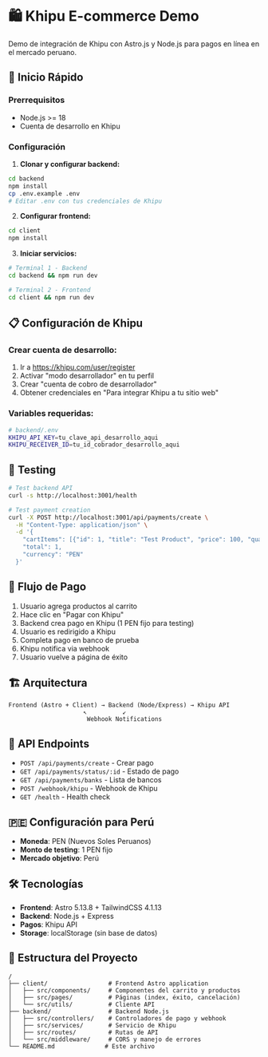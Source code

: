 # 🛍️ Khipu E-commerce Demo

Demo de integración de Khipu con Astro.js y Node.js para pagos en línea en el mercado peruano.

## 🚀 Inicio Rápido

### Prerrequisitos

- Node.js >= 18
- Cuenta de desarrollo en Khipu

### Configuración

1. **Clonar y configurar backend:**

```bash
cd backend
npm install
cp .env.example .env
# Editar .env con tus credenciales de Khipu
```

2. **Configurar frontend:**

```bash
cd client
npm install
```

3. **Iniciar servicios:**

```bash
# Terminal 1 - Backend
cd backend && npm run dev

# Terminal 2 - Frontend
cd client && npm run dev
```

## 📋 Configuración de Khipu

### Crear cuenta de desarrollo:

1. Ir a https://khipu.com/user/register
2. Activar "modo desarrollador" en tu perfil
3. Crear "cuenta de cobro de desarrollador"
4. Obtener credenciales en "Para integrar Khipu a tu sitio web"

### Variables requeridas:

```bash
# backend/.env
KHIPU_API_KEY=tu_clave_api_desarrollo_aqui
KHIPU_RECEIVER_ID=tu_id_cobrador_desarrollo_aqui
```

## 🧪 Testing

```bash
# Test backend API
curl -s http://localhost:3001/health

# Test payment creation
curl -X POST http://localhost:3001/api/payments/create \
  -H "Content-Type: application/json" \
  -d '{
    "cartItems": [{"id": 1, "title": "Test Product", "price": 100, "quantity": 1}],
    "total": 1,
    "currency": "PEN"
  }'
```

## 📱 Flujo de Pago

1. Usuario agrega productos al carrito
2. Hace clic en "Pagar con Khipu"
3. Backend crea pago en Khipu (1 PEN fijo para testing)
4. Usuario es redirigido a Khipu
5. Completa pago en banco de prueba
6. Khipu notifica via webhook
7. Usuario vuelve a página de éxito

## 🏗️ Arquitectura

```
Frontend (Astro + Client) → Backend (Node/Express) → Khipu API
                     ↖          ↙
                      Webhook Notifications
```

## 📝 API Endpoints

- `POST /api/payments/create` - Crear pago
- `GET /api/payments/status/:id` - Estado de pago
- `GET /api/payments/banks` - Lista de bancos
- `POST /webhook/khipu` - Webhook de Khipu
- `GET /health` - Health check

## 🇵🇪 Configuración para Perú

- **Moneda**: PEN (Nuevos Soles Peruanos)
- **Monto de testing**: 1 PEN fijo
- **Mercado objetivo**: Perú

## 🛠️ Tecnologías

- **Frontend**: Astro 5.13.8 + TailwindCSS 4.1.13
- **Backend**: Node.js + Express
- **Pagos**: Khipu API
- **Storage**: localStorage (sin base de datos)

## 📁 Estructura del Proyecto

```
/
├── client/                 # Frontend Astro application
│   ├── src/components/     # Componentes del carrito y productos
│   ├── src/pages/          # Páginas (index, éxito, cancelación)
│   └── src/utils/          # Cliente API
├── backend/                # Backend Node.js
│   ├── src/controllers/    # Controladores de pago y webhook
│   ├── src/services/       # Servicio de Khipu
│   ├── src/routes/         # Rutas de API
│   └── src/middleware/     # CORS y manejo de errores
└── README.md              # Este archivo
```
